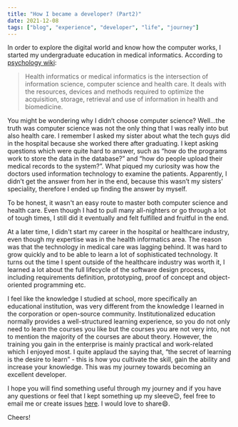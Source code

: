 ```yaml
---
title: "How I became a developer? (Part2)" 
date: 2021-12-08
tags: ["blog", "experience", "developer", "life", "journey"]
---
```


In order to explore the digital world and know how the computer works, I started my undergraduate education in medical informatics. According to [psychology wiki](https://psychology.wikia.org/wiki/Psychology_Wiki):

> Health informatics or medical informatics is the intersection of information science, computer science and health care. It deals with the resources, devices and methods required to optimize the acquisition, storage, retrieval and use of information in health and biomedicine.

You might be wondering why I didn’t choose computer science? Well…the truth was computer science was not the only thing that I was really into but also health care. I remember I asked my sister about what the tech guys did in the hospital because she worked there after graduating. I kept asking questions which were quite hard to answer, such as “how do the programs work to store the data in the database?” and “how do people upload their medical records to the system?”. What piqued my curiosity was how the doctors used information technology to examine the patients. Apparently, I didn’t get the answer from her in the end, because this wasn’t my sisters’ speciality, therefore I ended up finding the answer by myself.

To be honest, it wasn't an easy route to master both computer science and health care. Even though I had to pull many all-nighters or go through a lot of tough times, I still did it eventually and felt fulfilled and fruitful in the end.

At a later time, I didn't start my career in the hospital or healthcare industry, even though my expertise was in the health informatics area. The reason was that the technology in medical care was lagging behind. It was hard to grow quickly and to be able to learn a lot of sophisticated technology. It turns out the time I spent outside of the healthcare industry was worth it, I learned a lot about the full lifecycle of the software design process, including requirements definition, prototyping, proof of concept and object-oriented programming etc.

I feel like the knowledge I studied at school, more specifically an educational institution, was very different from the knowledge I learned in the corporation or open-source community. Institutionalized education normally provides a well-structured learning experience, so you do not only need to learn the courses you like but the courses you are not very into, not to mention the majority of the courses are about theory. However, the training you gain in the enterprise is mainly practical and work-related which I enjoyed most. I quite applaud the saying that, “the secret of learning is the desire to learn” - this is how you cultivate the skill, gain the ability and increase your knowledge. This was my journey towards becoming an excellent developer.

I hope you will find something useful through my journey and if you have any questions or feel that I kept something up my sleeve😉, feel free to email me or create issues [here](https://github.com/rayspock/rayspock/issues). I would love to share😄.

Cheers!